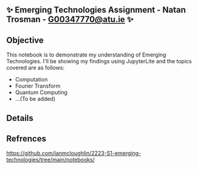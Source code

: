 ## ✨ Emerging Technologies Assignment - Natan Trosman - G00347770@atu.ie ✨

## Objective

This notebook is to demonstrate my understanding of Emerging Technologies. I'll be showing my findings using
JupyterLite and the topics covered are as follows:

* Computation
* Fourier Transform
* Quantum Computing
* ...(To be added)

## Details

## Refrences
<https://github.com/ianmcloughlin/2223-S1-emerging-technologies/tree/main/notebooks/>
